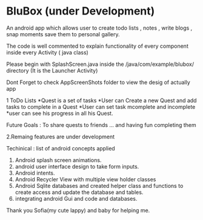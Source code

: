 # BluBox (under Development)
 An android app which allows user to create todo lists , notes , write blogs , snap moments save them to personal gallery. 
 
 
 The code is well commented to explain functionality of every component inside every Activity ( java class)
 
 Please begin with SplashScreen.java inside the /java/com/example/blubox/ directory (It is the Launcher Activity)
 
 Dont Forget to check AppScreenShots folder to view the desig of actually app
 
 1 ToDo Lists 
  *Quest is a set of tasks 
  *User can Create a new Quest and add tasks to complete in a Quest
  *User can set task mcomplete and incomplete
  *user can see his progress in all his Quest.
  
  Future Goals :
      To share quests to friends ... and having fun completing them
      
 2.Remaing features are under development

Techinical :
list of android concepts applied 
 1. Android splash screen animations.
 2. android user interface design to take form inputs.
 3. Android intents.
 4. Android Recycler View with multiple view holder classes
 5. Android Sqlite  databases and created helper class and functions to create access and update the database and tables.
 6. integrating android Gui and code and databases.
 


Thank you Sofia(my cute lappy) and baby for helping me. 
 
 
 
 
 
 
